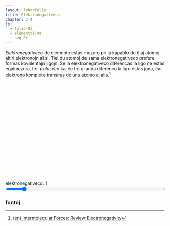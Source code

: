 ```yaml
---
layout: laborfolio
title: Elektronegativeco
chapter: 2.4
js:
  - folio-0a
  - elementoj-0a
  - svg-0c
---
```


*Elektronegativeco* de elemento estas mezuro pri la kapablo de ĝiaj atomoj altiri elektronojn al si. Tiel du atomoj de sama elektronegativeco prefere formas kovalentajn ligojn. Se la elektronegativeco diferencas la ligo ne estas egalmezura, t.e. *poluseca* kaj ĉe tre granda diferenco la
ligo estas jona, ĉar elektrono komplete transiras de unu atomo al alia.[^W1]


<script>

  lanĉe (() => {
    const ps = ĝi("#periodsistemo");
    Elemento.periodsistemo(ps,true);
  });
</script>

<style>
  rect {
    fill: none;
    stroke: black;
    stroke-width: .3;
  }

  text {
      font-family: helvetica, sans-serif;
      /*
      stroke: black;
      stroke-width: 0.2px;
      */
  }

  text.etikedo {
      font-size: 4px;
      text-anchor: middle;
      dominant-baseline: central;
  }

  text.smb {
      font-size: 4.8px;
      font-weight: bold;
      text-anchor: middle;
      dominant-baseline: central;
  }

  .emfazo1 rect {
    fill: #cceeFF;
  }
  .emfazo2 rect {
    fill: #89CFF0;
  }
  .emfazo3 rect {
    fill: #5353FF; /* #9370DB */
  }
  .emfazo3 text.smb, .emfazo3 text.eneg {
    fill: white;
  }
  .emfazo4 rect {
    fill: #bbbbEE;
  }
  .emfazo5 rect {
    fill: #e0e0FF;
  }

  text.nro {
    font-size: 2.4px;
    font-weight: bold;
    dominant-baseline: hanging;
  }

  text.eneg {
    font-size: 2.4px;
    dominant-baseline: text-bottom;
  }
</style>
<svg id="periodsistemo"
    version="1.1" 
    xmlns="http://www.w3.org/2000/svg" 
    xmlns:xlink="http://www.w3.org/1999/xlink" width="100%" viewBox="0 0 195 115">
</svg>

<script>
  const eneg = Elemento.laŭ_neg();
  const lneg = Object.keys(eneg)
    .filter(a => {return ! isNaN(a)})
    .sort((a,b) => { return +a-b;});

  lanĉe(() =>{
    let n1 = 1;
    for (e in lneg) {
      if (lneg[e] == 1.0) {
        n1 = e;
        break;
      }
    }

    atributoj(ĝi("#eneg_val"),{
      min: 0,
      max: lneg.length-1, 
      value: n1
    });

    aktualigo();
  })

  function aktualigo_info() {
      const nro = ĝi('#eneg_val').value;
      ĝi('#eneg_info').textContent = lneg[nro];
  }

  function aktualigo() {
    const val = ĝi('#eneg_val').value;

    // elektita negativeco +/- 2 ŝtupoj
    const e1 = val>=2? eneg[lneg[+val-2]] : [];
    const e2 = val>=1? eneg[lneg[+val-1]] : [];
    const e3 = eneg[lneg[+val]];
    const e4 = val < lneg.length-1? eneg[lneg[+val+1]] : [];
    const e5 = val < lneg.length-2? eneg[lneg[+val+2]] : [];

    for (const e of ĉiuj("#periodsistemo .elm")) {
      // forigu ĉiujn emfazojn antaŭ aktualigo...
      const smb = e.id.split('_')[1];
      const cl = e.classList;
      cl.remove("emfazo1","emfazo2","emfazo3","emfazo4","emfazo5");
      // aldonu emfazojn se la elemento estas en unu el la kvin listoj
      if (e1.indexOf(smb)>-1) cl.add("emfazo1");
      if (e2.indexOf(smb)>-1) cl.add("emfazo2");
      if (e3.indexOf(smb)>-1) cl.add("emfazo3");
      if (e4.indexOf(smb)>-1) cl.add("emfazo4");
      if (e5.indexOf(smb)>-1) cl.add("emfazo5");
    }
  }
</script>

<!-- 
-9..0: ciuj e-neg, kiuj rondigite donas la entjeran valoron
0.7 .. 4 pasoj je dekono, nur ekzaktaj valoroj kalkuliĝu

-->

<label for="eneg_info">elektronegativeco:</label> <b><span id="eneg_info">1</span></b><br>
<input type="range" id="eneg_val" style="width: 100%" step="1" value="12" min="0" max="118"  onchange="aktualigo()" oninput="aktualigo_info(); aktualigo();">



### fontoj

[^W1]: [(en) Intermolecular Forces: Review Electronegativity](https://www2.chem.wisc.edu/deptfiles/genchem/netorial/rottosen/tutorial/modules/intermolecular_forces/01review/review4.htm)